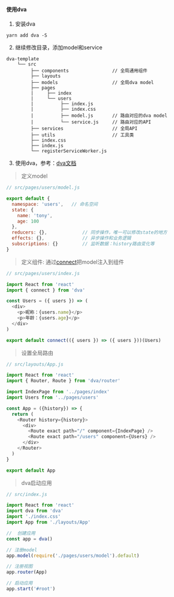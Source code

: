 #### 使用dva
1. 安装dva
```
yarn add dva -S
``` 

2. 继续修改目录，添加model和service
```
dva-template                        
    └── src      
         ├── components                // 全局通用组件 
         ├── layouts                   
         ├── models                    // 全局dva model
         ├── pages                     
         |     ├── index               
         |     └── users               
         |          ├── index.js
         |          ├── index.css
         |          ├── model.js       // 路由对应的dva model
         |          └── service.js     // 路由对应的API      
         ├── services                  // 全局API
         ├── utils                     // 工具类
         ├── index.css
         ├── index.js                  
         └── registerServiceWorker.js  
```
3. 使用dva，参考：[dva文档](https://dvajs.com/)  

> 定义model
```javascript
// src/pages/users/model.js

export default {
  namespace: 'users',   // 命名空间
  state: {
    name: 'tony',
    age: 100
  },
  reducers: {},             // 同步操作，唯一可以修改state的地方
  effects: {},              // 异步操作和业务逻辑
  subscriptions: {}         // 监听数据：history路由变化等
}
```

> 定义组件: 通过[connect](https://github.com/reduxjs/react-redux/blob/master/docs/api.md#connectmapstatetoprops-mapdispatchtoprops-mergeprops-options)把model注入到组件
```javascript
// src/pages/users/index.js

import React from 'react'
import { connect } from 'dva'

const Users = ({ users }) => (
  <div>
    <p>昵称：{users.name}</p>
    <p>年龄：{users.age}</p>
  </div>
)

export default connect(({ users }) => ({ users }))(Users)
```
> 设置全局路由
```javascript
// src/layouts/App.js

import React from 'react'
import { Router, Route } from 'dva/router'

import IndexPage from '../pages/index'
import Users from '../pages/users'

const App = ({history}) => {
  return (
    <Router history={history}>
      <div>
        <Route exact path="/" component={IndexPage} />
        <Route exact path="/users" component={Users} />
      </div>
    </Router>  
  )
}

export default App
```
> dva启动应用
```javascript
// src/index.js

import React from 'react'
import dva from 'dva'
import './index.css'
import App from './layouts/App'

//  创建应用
const app = dva()

// 注册model
app.model(require('./pages/users/model').default)

// 注册视图
app.router(App)

// 启动应用
app.start('#root')


```